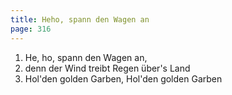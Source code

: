 ```yaml
---
title: Heho, spann den Wagen an
page: 316
---  
```


1. He, ho, spann den Wagen an,  
2. denn der Wind treibt Regen über's Land  
3. Hol'den golden Garben, Hol'den golden Garben  